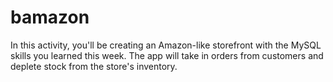 # bamazon
In this activity, you'll be creating an Amazon-like storefront with the MySQL skills you learned this week. The app will take in orders from customers and deplete stock from the store's inventory.
